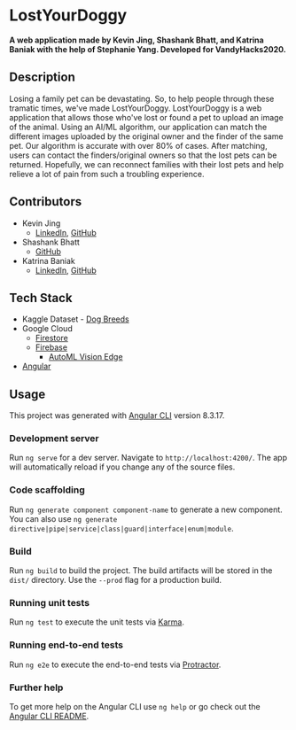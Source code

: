 # LostYourDoggy

**A web application made by Kevin Jing, Shashank Bhatt, and Katrina Baniak with the help of Stephanie Yang. Developed for VandyHacks2020.**

## Description
Losing a family pet can be devastating. So, to help people through these tramatic times, we've made LostYourDoggy. LostYourDoggy is a web application that allows those who've lost or found a pet to upload an image of the animal. Using an AI/ML algorithm, our application can match the different images uploaded by the original owner and the finder of the same pet. Our algorithm is accurate with over 80% of cases. After matching, users can contact the finders/original owners so that the lost pets can be returned. Hopefully, we can reconnect families with their lost pets and help relieve a lot of pain from such a troubling experience. 

## Contributors

- Kevin Jing
    - [LinkedIn](https://www.linkedin.com/in/kevinjing/), [GitHub](https://github.com/kevinhjing/)
- Shashank Bhatt
    - [GitHub](https://github.com/ssbhatt4321)
- Katrina Baniak
    - [LinkedIn](https://www.linkedin.com/in/katrina-baniak/), [GitHub](https://github.com/kabaniak)

## Tech Stack

- Kaggle Dataset - [Dog Breeds](https://www.kaggle.com/jessicali9530/stanford-dogs-dataset)
- Google Cloud
    - [Firestore](https://cloud.google.com/firestore)
    - [Firebase](https://firebase.google.com/)
        - [AutoML Vision Edge](https://firebase.google.com/docs/ml/automl-image-labeling)
- [Angular](https://angular.io/)

## Usage

This project was generated with [Angular CLI](https://github.com/angular/angular-cli) version 8.3.17.

### Development server

Run `ng serve` for a dev server. Navigate to `http://localhost:4200/`. The app will automatically reload if you change any of the source files.

### Code scaffolding

Run `ng generate component component-name` to generate a new component. You can also use `ng generate directive|pipe|service|class|guard|interface|enum|module`.

### Build

Run `ng build` to build the project. The build artifacts will be stored in the `dist/` directory. Use the `--prod` flag for a production build.

### Running unit tests

Run `ng test` to execute the unit tests via [Karma](https://karma-runner.github.io).

### Running end-to-end tests

Run `ng e2e` to execute the end-to-end tests via [Protractor](http://www.protractortest.org/).

### Further help

To get more help on the Angular CLI use `ng help` or go check out the [Angular CLI README](https://github.com/angular/angular-cli/blob/master/README.md).
